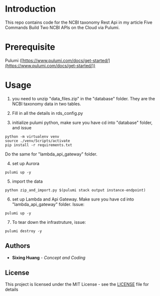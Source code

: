 
  
# Introduction

This repo contains code for the NCBI taxonomy Rest Api in my article Five Commands Build Two NCBI APIs on the Cloud via Pulumi.

# Prerequisite

  

Pulumi ([https://www.pulumi.com/docs/get-started/](https://www.pulumi.com/docs/get-started/))


# Usage
1. you need to unzip "data_files.zip" in the "database" folder. They are the NCBI taxonomy data in two tables.

2. Fill in all the details in rds_config.py

3. initialize pulumi python, make sure you have cd into "database" folder, and issue
```console
python -m virtualenv venv
source ./venv/Scripts/activate
pip install -r requirements.txt
```

Do the same for "lambda_api_gateway" folder.

4. set up Aurora
```console
pulumi up -y
```
5. import the data
```console
python zip_and_import.py $(pulumi stack output instance-endpoint)
```
6. set up Lambda and Api Gateway. Make sure you have cd into "lambda_api_gateway" folder. Issue:
```console
pulumi up -y
```
7. To tear down the infrastruture, issue:
```console
pulumi destroy -y
```
  

## Authors

  

*  **Sixing Huang** - *Concept and Coding*

  

## License

  

This project is licensed under the MIT License - see the [LICENSE](LICENSE) file for details
